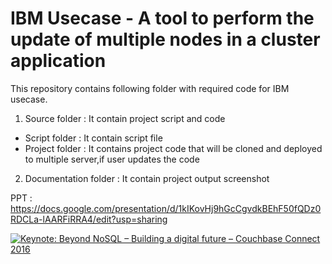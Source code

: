 # IBM Usecase - A tool to perform the update of multiple nodes in a cluster application

This repository contains following folder with required code for IBM usecase.

1. Source folder : It contain project script and code
  * Script folder : It contain script file 
  * Project folder : It contains project code that will be cloned and deployed to multiple server,if user updates the code
2. Documentation folder : It contain project output screenshot

PPT : https://docs.google.com/presentation/d/1kIKovHj9hGcCgvdkBEhF50fQDz0RDCLa-lAARFiRRA4/edit?usp=sharing
          

[![Keynote: Beyond NoSQL – Building a digital future – Couchbase Connect 2016](https://img.youtube.com/vi/Bq8zkcbnRac/0.jpg)](https://youtu.be/Bq8zkcbnRac?t=1579) 
